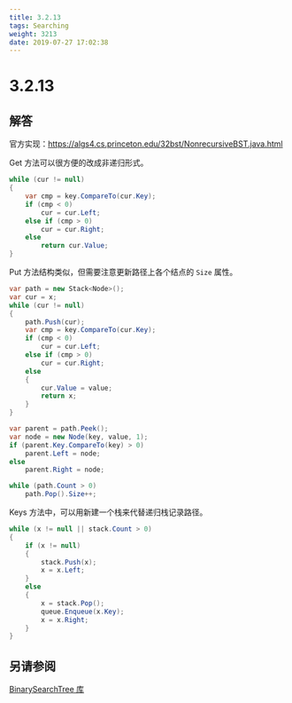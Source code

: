 ```yaml
---
title: 3.2.13
tags: Searching
weight: 3213
date: 2019-07-27 17:02:38
---
```


# 3.2.13


## 解答

官方实现：https://algs4.cs.princeton.edu/32bst/NonrecursiveBST.java.html

Get 方法可以很方便的改成非递归形式。

```csharp
while (cur != null)
{
    var cmp = key.CompareTo(cur.Key);
    if (cmp < 0)
        cur = cur.Left;
    else if (cmp > 0)
        cur = cur.Right;
    else
        return cur.Value;
}
```

Put 方法结构类似，但需要注意更新路径上各个结点的 `Size` 属性。

```csharp
var path = new Stack<Node>();
var cur = x;
while (cur != null)
{
    path.Push(cur); 
    var cmp = key.CompareTo(cur.Key);
    if (cmp < 0)
        cur = cur.Left;
    else if (cmp > 0)
        cur = cur.Right;
    else
    {
        cur.Value = value;
        return x;
    }
}

var parent = path.Peek();
var node = new Node(key, value, 1);
if (parent.Key.CompareTo(key) > 0)
    parent.Left = node;
else
    parent.Right = node;

while (path.Count > 0)
    path.Pop().Size++;
```


Keys 方法中，可以用新建一个栈来代替递归栈记录路径。

```csharp
while (x != null || stack.Count > 0)
{
    if (x != null)
    {
        stack.Push(x);
        x = x.Left;
    }
    else
    {
        x = stack.Pop();
        queue.Enqueue(x.Key);
        x = x.Right;
    }
}
```

## 另请参阅

[BinarySearchTree 库](https://github.com/ikesnowy/Algorithms-4th-Edition-in-Csharp/tree/master/3%20Searching/3.2/BinarySearchTree)
